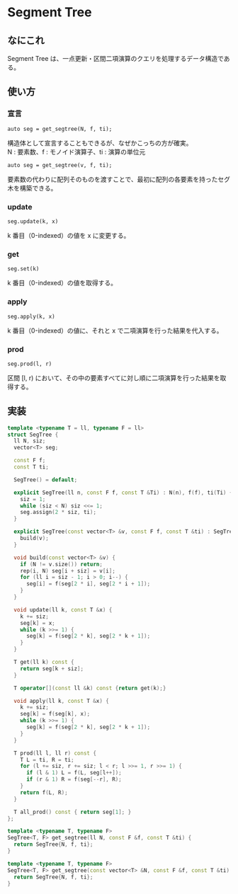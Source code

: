 # Segment Tree

## なにこれ
Segment Tree は、一点更新・区間二項演算のクエリを処理するデータ構造である。

## 使い方
### 宣言
```
auto seg = get_segtree(N, f, ti);
```
構造体として宣言することもできるが、なぜかこっちの方が確実。<br>
N : 要素数、f : モノイド演算子、ti : 演算の単位元

```
auto seg = get_segtree(v, f, ti);
```
要素数の代わりに配列そのものを渡すことで、最初に配列の各要素を持ったセグ木を構築できる。

### update
```
seg.update(k, x)
```
k 番目（0-indexed）の値を x に変更する。

### get
```
seg.set(k)
```
k 番目（0-indexed）の値を取得する。

### apply
```
seg.apply(k, x)
```
k 番目（0-indexed）の値に、それと x で二項演算を行った結果を代入する。

### prod
```
seg.prod(l, r)
```
区間 [l, r) において、その中の要素すべてに対し順に二項演算を行った結果を取得する。

## 実装
```cpp
template <typename T = ll, typename F = ll>
struct SegTree {
  ll N, siz;
  vector<T> seg;

  const F f;
  const T ti;

  SegTree() = default;

  explicit SegTree(ll n, const F f, const T &Ti) : N(n), f(f), ti(Ti) {
    siz = 1;
    while (siz < N) siz <<= 1;
    seg.assign(2 * siz, ti);
  }

  explicit SegTree(const vector<T> &v, const F f, const T &ti) : SegTree((ll)v.size(), f, ti) {
    build(v);
  }

  void build(const vector<T> &v) {
    if (N != v.size()) return;
    rep(i, N) seg[i + siz] = v[i];
    for (ll i = siz - 1; i > 0; i--) {
      seg[i] = f(seg[2 * i], seg[2 * i + 1]);
    }
  }

  void update(ll k, const T &x) {
    k += siz;
    seg[k] = x;
    while (k >>= 1) {
      seg[k] = f(seg[2 * k], seg[2 * k + 1]);
    }
  }

  T get(ll k) const {
    return seg[k + siz];
  }

  T operator[](const ll &k) const {return get(k);}

  void apply(ll k, const T &x) {
    k += siz;
    seg[k] = f(seg[k], x);
    while (k >>= 1) {
      seg[k] = f(seg[2 * k], seg[2 * k + 1]);
    }
  }

  T prod(ll l, ll r) const {
    T L = ti, R = ti;
    for (l += siz, r += siz; l < r; l >>= 1, r >>= 1) {
      if (l & 1) L = f(L, seg[l++]);
      if (r & 1) R = f(seg[--r], R);
    }
    return f(L, R);
  }

  T all_prod() const { return seg[1]; }
};

template <typename T, typename F>
SegTree<T, F> get_segtree(ll N, const F &f, const T &ti) {
  return SegTree{N, f, ti};
}

template <typename T, typename F>
SegTree<T, F> get_segtree(const vector<T> &N, const F &f, const T &ti) {
  return SegTree{N, f, ti};
}
```
